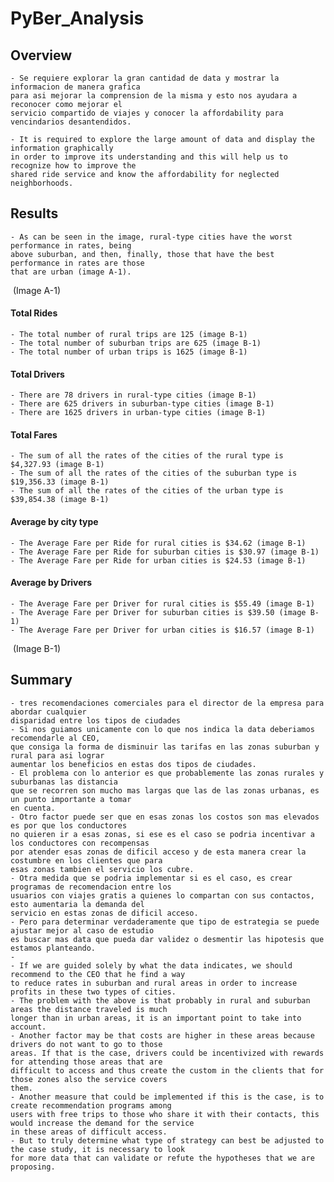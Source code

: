 # PyBer_Analysis

## Overview
    - Se requiere explorar la gran cantidad de data y mostrar la informacion de manera grafica 
    para asi mejorar la comprension de la misma y esto nos ayudara a reconocer como mejorar el 
    servicio compartido de viajes y conocer la affordability para vencindarios desantendidos.

    - It is required to explore the large amount of data and display the information graphically 
    in order to improve its understanding and this will help us to recognize how to improve the 
    shared ride service and know the affordability for neglected neighborhoods.

## Results
    - As can be seen in the image, rural-type cities have the worst performance in rates, being 
    above suburban, and then, finally, those that have the best performance in rates are those 
    that are urban (image A-1).

![]()  (Image A-1)

#### Total Rides
    - The total number of rural trips are 125 (image B-1)
    - The total number of suburban trips are 625 (image B-1)
    - The total number of urban trips is 1625 (image B-1)

#### Total Drivers
    - There are 78 drivers in rural-type cities (image B-1)
    - There are 625 drivers in suburban-type cities (image B-1)
    - There are 1625 drivers in urban-type cities (image B-1)

#### Total Fares
    - The sum of all the rates of the cities of the rural type is $4,327.93 (image B-1)
    - The sum of all the rates of the cities of the suburban type is $19,356.33 (image B-1)
    - The sum of all the rates of the cities of the urban type is $39,854.38 (image B-1)

#### Average by city type
    - The Average Fare per Ride for rural cities is $34.62 (image B-1)
    - The Average Fare per Ride for suburban cities is $30.97 (image B-1)
    - The Average Fare per Ride for urban cities is $24.53 (image B-1)

#### Average by Drivers
    - The Average Fare per Driver for rural cities is $55.49 (image B-1)
    - The Average Fare per Driver for suburban cities is $39.50 (image B-1)
    - The Average Fare per Driver for urban cities is $16.57 (image B-1)

![]()  (Image B-1)

## Summary
    - tres recomendaciones comerciales para el director de la empresa para abordar cualquier 
    disparidad entre los tipos de ciudades
    - Si nos guiamos unicamente con lo que nos indica la data deberiamos recomendarle al CEO, 
    que consiga la forma de disminuir las tarifas en las zonas suburban y rural para asi lograr 
    aumentar los beneficios en estas dos tipos de ciudades.
    - El problema con lo anterior es que probablemente las zonas rurales y suburbanas las distancia 
    que se recorren son mucho mas largas que las de las zonas urbanas, es un punto importante a tomar 
    en cuenta.
    - Otro factor puede ser que en esas zonas los costos son mas elevados es por que los conductores 
    no quieren ir a esas zonas, si ese es el caso se podria incentivar a los conductores con recompensas 
    por atender esas zonas de dificil acceso y de esta manera crear la costumbre en los clientes que para 
    esas zonas tambien el servicio los cubre.
    - Otra medida que se podria implementar si es el caso, es crear programas de recomendacion entre los 
    usuarios con viajes gratis a quienes lo compartan con sus contactos, esto aumentaria la demanda del 
    servicio en estas zonas de dificil acceso.
    - Pero para determinar verdaderamente que tipo de estrategia se puede ajustar mejor al caso de estudio 
    es buscar mas data que pueda dar validez o desmentir las hipotesis que estamos planteando.
    - 
    - If we are guided solely by what the data indicates, we should recommend to the CEO that he find a way 
    to reduce rates in suburban and rural areas in order to increase profits in these two types of cities.
    - The problem with the above is that probably in rural and suburban areas the distance traveled is much 
    longer than in urban areas, it is an important point to take into account.
    - Another factor may be that costs are higher in these areas because drivers do not want to go to those 
    areas. If that is the case, drivers could be incentivized with rewards for attending those areas that are 
    difficult to access and thus create the custom in the clients that for those zones also the service covers 
    them.
    - Another measure that could be implemented if this is the case, is to create recommendation programs among 
    users with free trips to those who share it with their contacts, this would increase the demand for the service 
    in these areas of difficult access.
    - But to truly determine what type of strategy can best be adjusted to the case study, it is necessary to look 
    for more data that can validate or refute the hypotheses that we are proposing.
